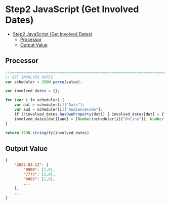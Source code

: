 # Step2 JavaScript (Get Involved Dates)

- [Step2 JavaScript (Get Involved Dates)](#step2-javascript-get-involved-dates)
  - [Processor](#processor)
  - [Output Value](#output-value)

## Processor

```js
//=============================================================================
// GET INVOLVED DATES
var scheduler = JSON.parse(value);

var involved_dates = {};

for (var i in scheduler) {
    var dat = scheduler[i]["Date"];
    var aud = scheduler[i]["AudienceCode"];
    if (!involved_dates.hasOwnProperty(dat)) { involved_dates[dat] = {"0000": [1,0], "7777": [1, 0]}; }
    involved_dates[dat][aud] = [Number(scheduler[i]["Online"]), Number(scheduler[i]["OVZ"])];
}

return JSON.stringify(involved_dates)
```

## Output Value

```json
{
    "2022-03-12": {
        "0000": [1,0],
        "7777": [1,0],
        "0003": [1,0],
        ...
    },
    ...
}
```
